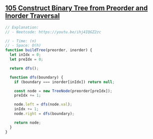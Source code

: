 ## [105 Construct Binary Tree from Preorder and Inorder Traversal](https://leetcode.com/problems/construct-binary-tree-from-preorder-and-inorder-traversal/description/)

<!-- notecardId: 1760618358135 -->

```js
// Explanation:
// - Neetcode: https://youtu.be/ihj4IQGZ2zc

// - Time: (n)
// - Space: O(h)
function buildTree(preorder, inorder) {
  let inIdx = 0;
  let preIdx = 0;

  return dfs();

  function dfs(boundary) {
    if (boundary === inorder[inIdx]) return null;

    const node = new TreeNode(preorder[preIdx]);
    preIdx += 1;

    node.left = dfs(node.val);
    inIdx += 1;
    node.right = dfs(boundary);

    return node;
  }
}
```
